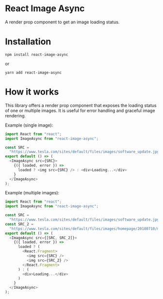 # React Image Async

A render prop component to get an image loading status.

# Installation

```shell
npm install react-image-async
```

or

```shell
yarn add react-image-async
```

# How it works

This library offers a render prop component that exposes the loading status of one or multiple images. It is useful for error handling and graceful image rendering.

Example (single image):

```javascript
import React from "react";
import ImageAsync from "react-image-async";

const SRC =
  "https://www.tesla.com/sites/default/files/images/software_update.jpg";
export default () => (
  <ImageAsync src={SRC}>
    {({ loaded, error }) =>
      loaded ? <img src={SRC} /> : <div>Loading...</div>
    }
  </ImageAsync>
);
```

Example (multiple images):

```javascript
import React from "react";
import ImageAsync from "react-image-async";

const SRC =
  "https://www.tesla.com/sites/default/files/images/software_update.jpg";
const SRC_2 =
  "https://www.tesla.com/sites/default/files/images/homepage/20180710/ms/homepage-models.jpg?20181117";
export default () => (
  <ImageAsync src={[SRC, SRC_2]}>
    {({ loaded, error }) =>
      loaded ? (
        <React.Fragment>
          <img src={SRC} />
          <img src={SRC_2} />
        </React.Fragment>
      ) : (
        <div>Loading...</div>
      )
    }
  </ImageAsync>
);
```
